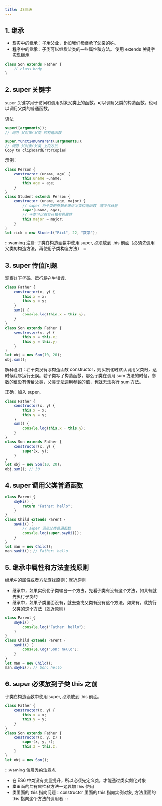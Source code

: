 ```yaml
---
title: JS高级
---
```


## 1. 继承
* 现实中的继承：子承父业，比如我们都继承了父亲的姓。
* 程序中的继承：子类可以继承父类的—些属性和方法。
使用 extends 关键字实现继承
```js
class Son extends Father {
    // class body
}
```
## 2. super 关键字
`super` 关键字用于访问和调用对象父类上的函数。可以调用父类的构造函数，也可以调用父类的普通函数。

语法
```js
super([arguments]);
// 调用 父对象/父类 的构造函数

super.functionOnParent([arguments]);
// 调用 父对象/父类 上的方法
Copy to clipboardErrorCopied
```
示例：
```js
class Person {
    constructor (uname, age) {
        this.uname =uname;
        this.age = age;
    }
}
class Student extends Person {
    constructor (uname, age, major) {
        // super 将子类的参数传递给父类构造函数，减少代码量
        super(uname, age);
        // 子类可以有自己独有的属性
        this.major = major;
    }
}
let rick = new Student("Rick", 22, "数学");
```
:::warning 
注意: 子类在构造函数中使用 super, 必须放到 this 前面（必须先调用父类的构造方法，再使用子类构造方法）
:::
## 3. super 传值问题
观察以下代码，运行将产生错误。
```js
class Father {
    constructor(x, y) {
        this.x = x;
        this.y = y;
    }
    sum() {
        console.log(this.x + this.y);
    }
}
class Son extends Father {
    constructor(x, y) {
        this.x = this.x;
        this.y = this.y;
    }
}
let obj = new Son(10, 20);
obj.sum();
```

解释说明：若子类没有写构造函数 constructor，则实例化时默认调用父类的，这时候程序运行无误。若子类写了构造函数，那么子类在调用 sum 方法的时候，参数的值没有传给父类，父类无法调用参数的值，也就无法执行 sum 方法。

正确：加入 super。
```js
class Father {
    constructor(x, y) {
        this.x = x;
        this.y = y;
    }
    sum() {
        console.log(this.x + this.y);
    }
}
class Son extends Father {
    constructor(x, y) {
        super(x, y);
    }
}
let obj = new Son(10, 20);
obj.sum(); // 30
```
## 4. super 调用父类普通函数
```js
class Parent {
    sayHi() {
        return "Father: hello";
    }
}
class Child extends Parent {
    sayHi() {
        // super 调用父类普通函数
        console.log(super.sayHi());
    }
}
let man = new Child();
man.sayHi(); // Father: hello
```
## 5. 继承中属性和方法查找原则
继承中的属性或者方法查找原则：就近原则

* 继承中，如果实例化子类输出一个方法，先看子类有没有这个方法，如果有就先执行子类的
* 继承中，如果子类里面没有，就去查找父类有没有这个方法，如果有，就执行父类的这个方法（就近原则）
```js
class Parent {
    sayHi() {
        console.log("Father: hello");
    }
}
class Child extends Parent {
    sayHi() {
        console.log("Son: hello");
    }
}
let man = new Child();
man.sayHi(); // Son: hello
```
## 6. super 必须放到子类 this 之前
子类在构造函数中使用 super, 必须放到 this 前面。
```js
class Father {
    constructor(x, y) {
        this.x = x;
        this.y = y;
    }
}
class Son extends Father {
    constructor(x, y, z) {
        super(x, y, z);
        this.z = this.z;
    }
}
let obj = new Son();
```
:::warning 使用类的注意点
* 在 ES6 中类没有变量提升，所以必须先定义类，才能通过类实例化对象
* 类里面的共有属性和方法一定要加 this 使用
* 类里面的 this 指向问题：constructor 里面的 this 指向实例对象, 方法里面的 this 指向这个方法的调用者
:::